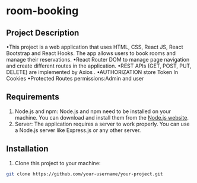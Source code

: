 # room-booking

## Project Description

•This project is a web application that uses HTML, CSS, React JS, React Bootstrap and React Hooks. The app allows users to book rooms and manage their reservations.
•React Router DOM to manage page navigation and create different routes in the application.
•REST APIs (GET, POST, PUT, DELETE) are implemented by Axios .
•AUTHORIZATION store Token In Cookies
•Protected Routes permissions:Admin and user

## Requirements

1. Node.js and npm: Node.js and npm need to be installed on your machine. You can download and install them from the [Node.js website](https://nodejs.org/).
2. Server: The application requires a server to work properly. You can use a Node.js server like Express.js or any other server.

## Installation

1. Clone this project to your machine:

```bash
git clone https://github.com/your-username/your-project.git
